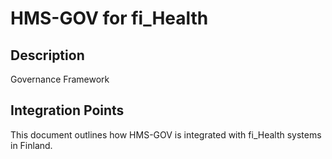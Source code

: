 # HMS-GOV for fi_Health

## Description

Governance Framework

## Integration Points

This document outlines how HMS-GOV is integrated with fi_Health systems in Finland.
